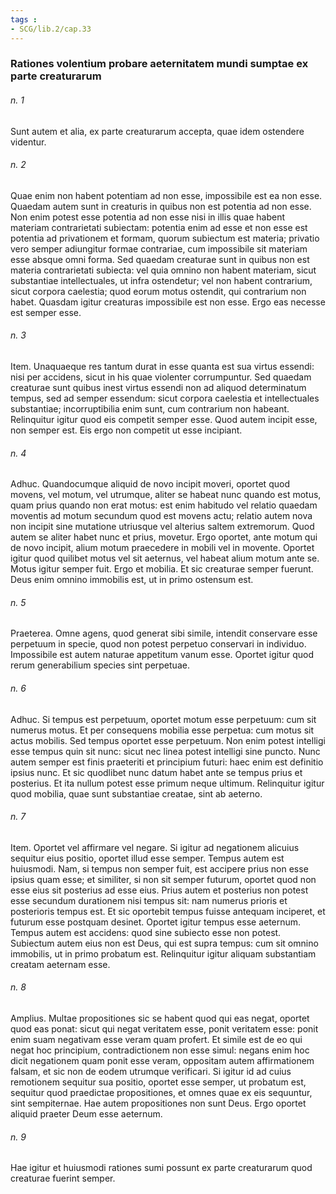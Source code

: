 ```yaml
---
tags : 
- SCG/lib.2/cap.33
---
```


### Rationes volentium probare aeternitatem mundi sumptae ex parte creaturarum

###### n. 1
Sunt autem et alia, ex parte creaturarum accepta, quae idem ostendere videntur.

###### n. 2
Quae enim non habent potentiam ad non esse, impossibile est ea non esse. Quaedam autem sunt in creaturis in quibus non est potentia ad non esse. Non enim potest esse potentia ad non esse nisi in illis quae habent materiam contrarietati subiectam: potentia enim ad esse et non esse est potentia ad privationem et formam, quorum subiectum est materia; privatio vero semper adiungitur formae contrariae, cum impossibile sit materiam esse absque omni forma. Sed quaedam creaturae sunt in quibus non est materia contrarietati subiecta: vel quia omnino non habent materiam, sicut substantiae intellectuales, ut infra ostendetur; vel non habent contrarium, sicut corpora caelestia; quod eorum motus ostendit, qui contrarium non habet. Quasdam igitur creaturas impossibile est non esse. Ergo eas necesse est semper esse.

###### n. 3
Item. Unaquaeque res tantum durat in esse quanta est sua virtus essendi: nisi per accidens, sicut in his quae violenter corrumpuntur. Sed quaedam creaturae sunt quibus inest virtus essendi non ad aliquod determinatum tempus, sed ad semper essendum: sicut corpora caelestia et intellectuales substantiae; incorruptibilia enim sunt, cum contrarium non habeant. Relinquitur igitur quod eis competit semper esse. Quod autem incipit esse, non semper est. Eis ergo non competit ut esse incipiant.

###### n. 4
Adhuc. Quandocumque aliquid de novo incipit moveri, oportet quod movens, vel motum, vel utrumque, aliter se habeat nunc quando est motus, quam prius quando non erat motus: est enim habitudo vel relatio quaedam moventis ad motum secundum quod est movens actu; relatio autem nova non incipit sine mutatione utriusque vel alterius saltem extremorum. Quod autem se aliter habet nunc et prius, movetur. Ergo oportet, ante motum qui de novo incipit, alium motum praecedere in mobili vel in movente. Oportet igitur quod quilibet motus vel sit aeternus, vel habeat alium motum ante se. Motus igitur semper fuit. Ergo et mobilia. Et sic creaturae semper fuerunt. Deus enim omnino immobilis est, ut in primo ostensum est.

###### n. 5
Praeterea. Omne agens, quod generat sibi simile, intendit conservare esse perpetuum in specie, quod non potest perpetuo conservari in individuo. Impossibile est autem naturae appetitum vanum esse. Oportet igitur quod rerum generabilium species sint perpetuae.

###### n. 6
Adhuc. Si tempus est perpetuum, oportet motum esse perpetuum: cum sit numerus motus. Et per consequens mobilia esse perpetua: cum motus sit actus mobilis. Sed tempus oportet esse perpetuum. Non enim potest intelligi esse tempus quin sit nunc: sicut nec linea potest intelligi sine puncto. Nunc autem semper est finis praeteriti et principium futuri: haec enim est definitio ipsius nunc. Et sic quodlibet nunc datum habet ante se tempus prius et posterius. Et ita nullum potest esse primum neque ultimum. Relinquitur igitur quod mobilia, quae sunt substantiae creatae, sint ab aeterno.

###### n. 7
Item. Oportet vel affirmare vel negare. Si igitur ad negationem alicuius sequitur eius positio, oportet illud esse semper. Tempus autem est huiusmodi. Nam, si tempus non semper fuit, est accipere prius non esse ipsius quam esse; et similiter, si non sit semper futurum, oportet quod non esse eius sit posterius ad esse eius. Prius autem et posterius non potest esse secundum durationem nisi tempus sit: nam numerus prioris et posterioris tempus est. Et sic oportebit tempus fuisse antequam inciperet, et futurum esse postquam desinet. Oportet igitur tempus esse aeternum. Tempus autem est accidens: quod sine subiecto esse non potest. Subiectum autem eius non est Deus, qui est supra tempus: cum sit omnino immobilis, ut in primo probatum est. Relinquitur igitur aliquam substantiam creatam aeternam esse.

###### n. 8
Amplius. Multae propositiones sic se habent quod qui eas negat, oportet quod eas ponat: sicut qui negat veritatem esse, ponit veritatem esse: ponit enim suam negativam esse veram quam profert. Et simile est de eo qui negat hoc principium, contradictionem non esse simul: negans enim hoc dicit negationem quam ponit esse veram, oppositam autem affirmationem falsam, et sic non de eodem utrumque verificari. Si igitur id ad cuius remotionem sequitur sua positio, oportet esse semper, ut probatum est, sequitur quod praedictae propositiones, et omnes quae ex eis sequuntur, sint sempiternae. Hae autem propositiones non sunt Deus. Ergo oportet aliquid praeter Deum esse aeternum.

###### n. 9
Hae igitur et huiusmodi rationes sumi possunt ex parte creaturarum quod creaturae fuerint semper.

